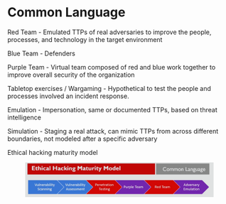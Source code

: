 # Common Language

Red Team - Emulated TTPs of real adversaries to improve the people, processes, and technology in the target environment

Blue Team - Defenders

Purple Team - Virtual team composed of red and blue work together to improve overall security of the organization

Tabletop exercises / Wargaming - Hypothetical to test the people and processes involved an incident response.

Emulation - Impersonation, same or documented TTPs, based on threat intelligence

Simulation - Staging a real attack, can mimic TTPs from across different boundaries, not modeled after a specific adversary

Ethical hacking maturity model

<figure><img src="../../.gitbook/assets/image (5) (1).png" alt=""><figcaption></figcaption></figure>

